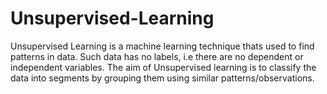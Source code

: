# Unsupervised-Learning
Unsupervised Learning is a machine learning technique thats used to find patterns in data. 
Such data has no labels, i.e there are no dependent or independent variables.
The aim of Unsupervised learning is to classify the data into segments by grouping them using similar patterns/observations.
